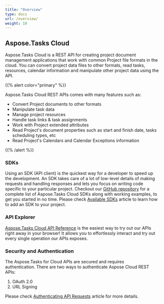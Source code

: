 ```yaml
---
title: "Overview"
type: docs
url: /overview/
weight: 10
---
```


## **Aspose.Tasks Cloud**
Aspose.Tasks Cloud is a REST API for creating project document management applications that work with common Project file formats in the cloud. You can convert project data files to other formats, read tasks, resources, calendar information and manipulate other project data using the API.

{{% alert color="primary" %}} 

Aspose.Tasks Cloud REST APIs comes with many features such as:

- Convert Project documents to other formats
- Manipulate task data
- Manage project resources
- Handle task links & task assignments
- Work with Project extended attributes
- Read Project's document properties such as start and finish date, tasks scheduling types, etc
- Read Project's Calendars and Calendar Exceptions information

{{% /alert %}} 
### **SDKs**
Using an SDK (API client) is the quickest way for a developer to speed up the development. An SDK takes care of a lot of low-level details of making requests and handling responses and lets you focus on writing code specific to your particular project. Checkout our [GitHub repository](https://github.com/aspose-tasks-cloud) for a complete list of Aspose.Tasks Cloud SDKs along with working examples, to get you started in no time. Please check [Available SDKs](/available-sdks/) article to learn how to add an SDK to your project.
### **API Explorer**
[Aspose.Tasks Cloud API Reference](https://apireference.aspose.cloud/tasks/) is the easiest way to try out our APIs right away in your browser! It allows you to effortlessly interact and try out every single operation our APIs exposes.
### **Security and Authentication**
The Aspose.Tasks for Cloud APIs are secured and requires authentication. There are two ways to authenticate Aspose Cloud REST APIs:

1. OAuth 2.0
2. URL Signing

Please check [Authenticating API Requests](https://docs.aspose.cloud/total/authenticating-api-requests/) article for more details.
